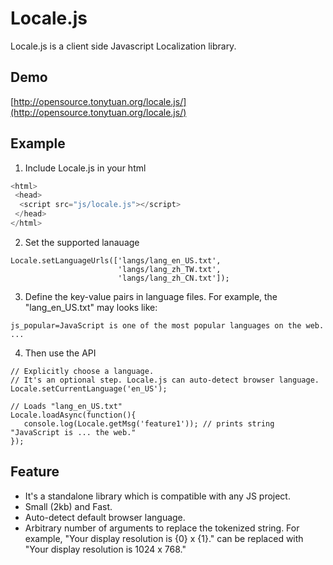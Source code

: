 # Locale.js
Locale.js is a client side Javascript Localization library.

## Demo
[http://opensource.tonytuan.org/locale.js/](http://opensource.tonytuan.org/locale.js/)

## Example
1. Include Locale.js in your html
```JavaScript
<html>
 <head>
  <script src="js/locale.js"></script>
 </head>
</html>
```
2. Set the supported lanauage
```
Locale.setLanguageUrls(['langs/lang_en_US.txt',
                        'langs/lang_zh_TW.txt', 
                        'langs/lang_zh_CN.txt']);
```
3. Define the key-value pairs in language files. For example, the "lang_en_US.txt" may looks like:
```
js_popular=JavaScript is one of the most popular languages on the web.
...
```

4. Then use the API
```
// Explicitly choose a language. 
// It's an optional step. Locale.js can auto-detect browser language.
Locale.setCurrentLanguage('en_US'); 

// Loads "lang_en_US.txt"
Locale.loadAsync(function(){
   console.log(Locale.getMsg('feature1')); // prints string "JavaScript is ... the web."
});
``` 

## Feature
* It's a standalone library which is compatible with any JS project.
* Small (2kb) and Fast.
* Auto-detect default browser language.
* Arbitrary number of arguments to replace the tokenized string. For example, "Your display resolution is {0} x {1}." can be replaced with "Your display resolution is 1024 x 768."

